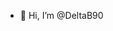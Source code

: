 - 👋 Hi, I’m @DeltaB90


<!---
DeltaB90/DeltaB90 is a ✨ special ✨ repository because its `README.md` (this file) appears on your GitHub profile.
You can click the Preview link to take a look at your changes.
--->
